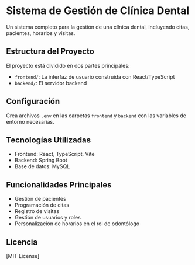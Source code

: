 # Sistema de Gestión de Clínica Dental

Un sistema completo para la gestión de una clínica dental, incluyendo citas, pacientes, horarios y visitas.

## Estructura del Proyecto

El proyecto está dividido en dos partes principales:

- `frontend/`: La interfaz de usuario construida con React/TypeScript
- `backend/`: El servidor backend


## Configuración

Crea archivos `.env` en las carpetas `frontend` y `backend` con las variables de entorno necesarias.


## Tecnologías Utilizadas

- Frontend: React, TypeScript, Vite
- Backend: Spring Boot
- Base de datos: MySQL

## Funcionalidades Principales

- Gestión de pacientes
- Programación de citas
- Registro de visitas
- Gestión de usuarios y roles
- Personalización de horarios en el rol de odontólogo

## Licencia

[MIT License]
